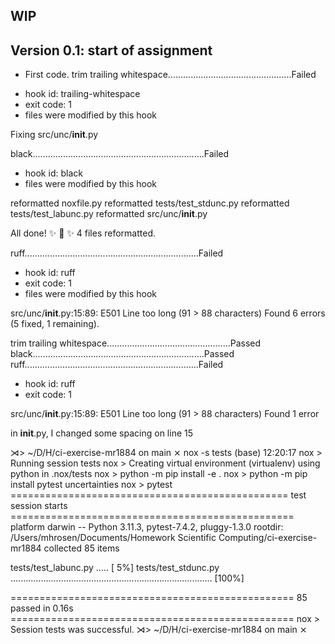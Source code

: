 ## WIP


## Version 0.1: start of assignment

* First code.
trim trailing whitespace.................................................Failed
- hook id: trailing-whitespace
- exit code: 1
- files were modified by this hook

Fixing src/unc/__init__.py

black....................................................................Failed
- hook id: black
- files were modified by this hook

reformatted noxfile.py
reformatted tests/test_stdunc.py
reformatted tests/test_labunc.py
reformatted src/unc/__init__.py

All done! ✨ 🍰 ✨
4 files reformatted.

ruff.....................................................................Failed
- hook id: ruff
- exit code: 1
- files were modified by this hook

src/unc/__init__.py:15:89: E501 Line too long (91 > 88 characters)
Found 6 errors (5 fixed, 1 remaining).

trim trailing whitespace.................................................Passed
black....................................................................Passed
ruff.....................................................................Failed
- hook id: ruff
- exit code: 1

src/unc/__init__.py:15:89: E501 Line too long (91 > 88 characters)
Found 1 error

in __init__.py, I changed some spacing on line 15


⋊> ~/D/H/ci-exercise-mr1884 on main ⨯ nox -s tests                                                     (base) 12:20:17
nox > Running session tests
nox > Creating virtual environment (virtualenv) using python in .nox/tests
nox > python -m pip install -e .
nox > python -m pip install pytest uncertainties
nox > pytest
================================================ test session starts =================================================
platform darwin -- Python 3.11.3, pytest-7.4.2, pluggy-1.3.0
rootdir: /Users/mhrosen/Documents/Homework Scientific Computing/ci-exercise-mr1884
collected 85 items

tests/test_labunc.py .....                                                                                     [  5%]
tests/test_stdunc.py ................................................................................          [100%]

================================================= 85 passed in 0.16s =================================================
nox > Session tests was successful.
⋊> ~/D/H/ci-exercise-mr1884 on main ⨯

